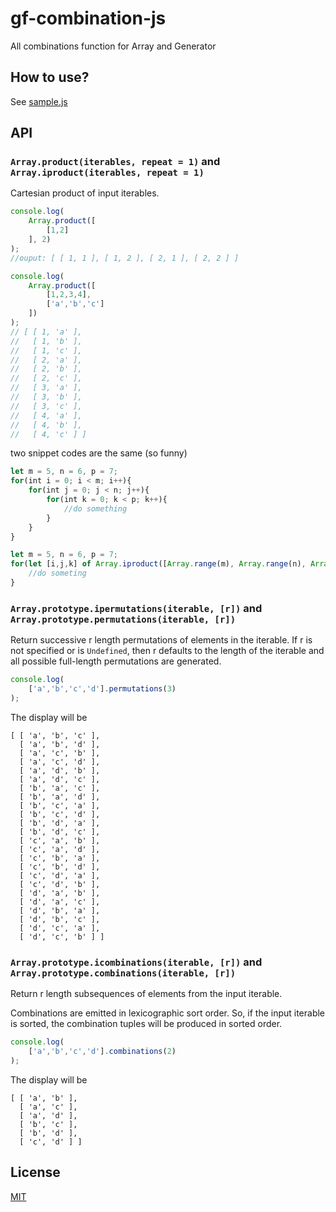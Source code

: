 # gf-combination-js
All combinations function for Array and Generator

## How to use?

See [sample.js](./sample.js)

## API
### `Array.product(iterables, repeat = 1)` and `Array.iproduct(iterables, repeat = 1)`
Cartesian product of input iterables.
```js
console.log(
    Array.product([
        [1,2]
    ], 2)
);
//ouput: [ [ 1, 1 ], [ 1, 2 ], [ 2, 1 ], [ 2, 2 ] ]

console.log(
    Array.product([
        [1,2,3,4],
        ['a','b','c']
    ])
);
// [ [ 1, 'a' ],
//   [ 1, 'b' ],
//   [ 1, 'c' ],
//   [ 2, 'a' ],
//   [ 2, 'b' ],
//   [ 2, 'c' ],
//   [ 3, 'a' ],
//   [ 3, 'b' ],
//   [ 3, 'c' ],
//   [ 4, 'a' ],
//   [ 4, 'b' ],
//   [ 4, 'c' ] ]
```

two snippet codes are the same (so funny)
```js
let m = 5, n = 6, p = 7;
for(int i = 0; i < m; i++){
    for(int j = 0; j < n; j++){
        for(int k = 0; k < p; k++){
            //do something
        }
    }
}
```

```js
let m = 5, n = 6, p = 7;
for(let [i,j,k] of Array.iproduct([Array.range(m), Array.range(n), Array.range(p)])){
    //do someting
}
```

### `Array.prototype.ipermutations(iterable, [r])` and `Array.prototype.permutations(iterable, [r])`
Return successive r length permutations of elements in the iterable.
If r is not specified or is `Undefined`, then r defaults to the length of the iterable and all possible full-length permutations are generated.
```js
console.log(
    ['a','b','c','d'].permutations(3)
);
```
The display will be
```
[ [ 'a', 'b', 'c' ],
  [ 'a', 'b', 'd' ],
  [ 'a', 'c', 'b' ],
  [ 'a', 'c', 'd' ],
  [ 'a', 'd', 'b' ],
  [ 'a', 'd', 'c' ],
  [ 'b', 'a', 'c' ],
  [ 'b', 'a', 'd' ],
  [ 'b', 'c', 'a' ],
  [ 'b', 'c', 'd' ],
  [ 'b', 'd', 'a' ],
  [ 'b', 'd', 'c' ],
  [ 'c', 'a', 'b' ],
  [ 'c', 'a', 'd' ],
  [ 'c', 'b', 'a' ],
  [ 'c', 'b', 'd' ],
  [ 'c', 'd', 'a' ],
  [ 'c', 'd', 'b' ],
  [ 'd', 'a', 'b' ],
  [ 'd', 'a', 'c' ],
  [ 'd', 'b', 'a' ],
  [ 'd', 'b', 'c' ],
  [ 'd', 'c', 'a' ],
  [ 'd', 'c', 'b' ] ]
```

### `Array.prototype.icombinations(iterable, [r])` and `Array.prototype.combinations(iterable, [r])`
Return r length subsequences of elements from the input iterable.

Combinations are emitted in lexicographic sort order. So, if the input iterable is sorted, the combination tuples will be produced in sorted order.
```js
console.log(
    ['a','b','c','d'].combinations(2)
);
```
The display will be
```
[ [ 'a', 'b' ],
  [ 'a', 'c' ],
  [ 'a', 'd' ],
  [ 'b', 'c' ],
  [ 'b', 'd' ],
  [ 'c', 'd' ] ]
```
## License

  
[MIT](https://github.com/NodeRedis/node_redis/blob/master/LICENSE)